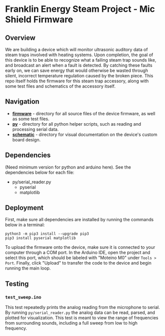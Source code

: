 # Franklin Energy Steam Project - Mic Shield Firmware

## Overview
We are building a device which will monitor ultrasonic auditory data of steam traps involved with heating systems. Upon completion, the goal of this device is to be able to recognize what a failing steam trap sounds like, and broadcast an alert when a fault is detected. By catching these faults early on, we can save energy that would otherwise be wasted through silent, incorrect temperature regulation caused by the broken piece. This repo itself holds the firmware for this steam trap accessory, along with some test files and schematics of the accessory itself.

## Navigation
- **[firmware](firmware/)** - directory for all source files of the device firmware, as well as some test files.
- **[py](py/)** - directory for all python helper scripts, such as reading and processing serial data.
- **[schematic](schematic/)** - directory for visual documentation on the device's custom board design.

## Dependencies
(Need minimum version for python and arduino here). See the dependencies below for each file:
- py/serial_reader.py
    - pyserial
    - matplotlib

## Deployment
First, make sure all dependencies are installed by running the commands below in a terminal:
```
python3 -m pip3 install --upgrade pip3
pip3 install pyserial matplotlib
```
To upload the firmware onto the device, make sure it is connected to your computer through a COM port. In the Arduino IDE, open the project and select this port, which should be labeled with "Moteino M0" under `Tools > Port`. Finally, click "Upload" to transfer the code to the device and begin running the main loop.

## Testing
### `test_sweep.ino`
This test repeatedly prints the analog reading from the microphone to serial. By running `py/serial_reader.py` the analog data can be read, parsed, and plotted for visualization. This test is meant to view the range of frequencies from surrounding sounds, including a full sweep from low to high frequency.
